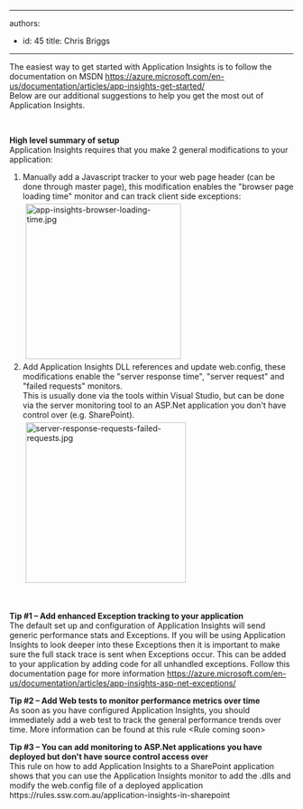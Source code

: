 

---
authors:
  - id: 45
    title: Chris Briggs
---




<span class='intro'> <p>​​​The easiest way to get started with Application Insights is to follow the documentation on MSDN <a href="https&#58;//azure.microsoft.com/en-us/documentation/articles/app-insights-get-started/">https&#58;//azure.microsoft.com/en-us/documentation/articles/app-insights-get-started/</a> <br>Below are our additional suggestions to help you get the most out of Application Insights.</p><p>&#160;</p> </span>

<div><strong>High&#160;level summary of setup</strong></div>Application Insights requires that you make 2 general modifications to your application&#58;<ol><li>Manually add a Javascript tracker to your web page header&#160;(can be done through&#160;master page), this modification&#160;enables the &quot;browser page loading time&quot; monitor and can track client side exceptions&#58;<br><img alt="app-insights-browser-loading-time.jpg" src="/SiteAssets/application-insights-in-sharepoint/app-insights-browser-loading-time.jpg" style="margin&#58;5px;width&#58;275px;" /></li><li>Add Application Insights DLL references and update web.config, these modifications enable&#160;the &quot;server response time&quot;, &quot;server request&quot; and &quot;failed requests&quot; monitors. <br>This is usually done&#160;via the tools&#160;within Visual Studio, but can&#160;be done via the server monitoring tool to an ASP.Net application you don't have control over (e.g. SharePoint).<br><img alt="server-response-requests-failed-requests.jpg" src="/SiteAssets/application-insights-in-sharepoint/server-response-requests-failed-requests.jpg" style="margin&#58;5px;width&#58;284px;" />&#160;<span>&#160;</span></li></ol><div><br></div><p>
   <strong>Tip #1&#160;– Add enhanced Exception tracking to your application</strong><br>The&#160;default set up and configuration of Application Insights will send generic performance stats and Exceptions. If you will be using Application Insights to look&#160;deeper into these&#160;Exceptions then it is important to make sure the full stack trace is sent when Exceptions occur. This can be added to your application by adding code for all unhandled exceptions. Follow this documentation page for more information <a href="https&#58;//azure.microsoft.com/en-us/documentation/articles/app-insights-asp-net-exceptions/">https&#58;//azure.microsoft.com/en-us/documentation/articles/app-insights-asp-net-exceptions/</a></p><p>
   <strong>Tip #2&#160;– Add Web tests to monitor performance metrics over time<br></strong>As soon as you have configured Application Insights, you should immediately add a web test to track the general performance trends&#160;​​over time. More information can be found at this rule &lt;Rule coming soon&gt;</p><p>
   <strong>Tip #3&#160;– You can add monitoring to ASP.Net applications you have deployed but don't have source control access over</strong><br>This rule on how to add Application Insights to a SharePoint application shows that you can use the Application Insights monitor to add the .dlls and modify the web.config file of a deployed application <a>https&#58;//rules.ssw.com.au/application-insights-in-sharepoint</a>​</p>


